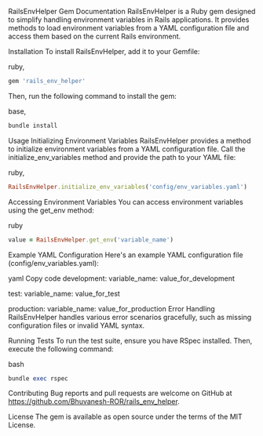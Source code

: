 RailsEnvHelper Gem Documentation
RailsEnvHelper is a Ruby gem designed to simplify handling environment variables in Rails applications. It provides methods to load environment variables from a YAML configuration file and access them based on the current Rails environment.

Installation
To install RailsEnvHelper, add it to your Gemfile:

ruby,
```ruby
gem 'rails_env_helper'
```
Then, run the following command to install the gem:

base,
```ruby
bundle install
```
Usage
Initializing Environment Variables
RailsEnvHelper provides a method to initialize environment variables from a YAML configuration file. Call the initialize_env_variables method and provide the path to your YAML file:

ruby,
```ruby
RailsEnvHelper.initialize_env_variables('config/env_variables.yaml')
```
Accessing Environment Variables
You can access environment variables using the get_env method:

ruby
```ruby
value = RailsEnvHelper.get_env('variable_name')
```
Example YAML Configuration
Here's an example YAML configuration file (config/env_variables.yaml):

yaml
Copy code
development:
variable_name: value_for_development

test:
variable_name: value_for_test

production:
variable_name: value_for_production
Error Handling
RailsEnvHelper handles various error scenarios gracefully, such as missing configuration files or invalid YAML syntax.

Running Tests
To run the test suite, ensure you have RSpec installed. Then, execute the following command:

bash
```ruby
bundle exec rspec
```
Contributing
Bug reports and pull requests are welcome on GitHub at https://github.com/Bhuvanesh-ROR/rails_env_helper.

License
The gem is available as open source under the terms of the MIT License.

